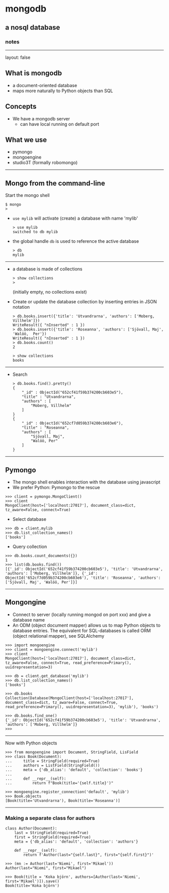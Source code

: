 # mongodb

## a nosql database

### notes


---

layout: false

## What is mongodb

* a document-oriented database
* maps more naturally to Python objects than SQL

## Concepts

* We have a mongodb server
    - can have local running on default port


## What we use

* pymongo
* mongoengine
* studio3T (formally robomongo)

---

## Mongo from the command-line

Start the mongo shell
~~~
$ mongo
>
~~~

* `use mylib` will activate (create) a database with name 'mylib'
    ~~~
    > use mylib
    switched to db mylib
    ~~~
* the global handle `db` is used to reference the active database
    ~~~
    > db
    mylib
    ~~~

---

* a database is made of collections
    ~~~
    > show collections
    >
    ~~~
    (initially empty, no collections exist)

* Create or update the database collection by inserting entries in JSON notation
    ~~~
    > db.books.insert({'title': 'Utvandrarna', 'authors': ['Moberg, Villhelm']})
    WriteResult({ "nInserted" : 1 })
    > db.books.insert({'title': 'Roseanna', 'authors': ['Sjövall, Maj', 'Walöö,  Per'})
    WriteResult({ "nInserted" : 1 })
	> db.books.count()
    2
    ~~~
    ~~~
    > show collections
    books
    ~~~

---

* Search
    ~~~
    > db.books.find().pretty()
    {
        "_id" : ObjectId("652cf41f59b374200cb603e5"),
        "title" : "Utvandrarna",
        "authors" : [
            "Moberg, Villhelm"
        ]
    }
    {
        "_id" : ObjectId("652cf7d059b374200cb603e6"),
        "title" : "Roseanna",
        "authors" : [
            "Sjövall, Maj",
            "Walöö, Per"
        ]
    }
    ~~~

---

## Pymongo

* The mongo shell enables interaction with the database using javascript
* We prefer Python: Pymongo to the rescue

~~~
>>> client = pymongo.MongoClient()
>>> client
MongoClient(host=['localhost:27017'], document_class=dict, tz_aware=False, connect=True)
~~~
* Select database
~~~
>>> db = client.mylib
>>> db.list_collection_names()
['books']
~~~
* Query collection
~~~
>>> db.books.count_documents({})
1
>>> list(db.books.find())
[{'_id': ObjectId('652cf41f59b374200cb603e5'), 'title': 'Utvandrarna', 'authors': ['Moberg, Villhelm']}, {'_id': ObjectId('652cf7d059b374200cb603e6'), 'title': 'Roseanna', 'authors': ['Sjövall, Maj', 'Walöö, Per']}]
~~~
---

## Mongongine

* Connect to server (locally running mongod on port  xxx) and give a database
  name
* An ODM (object document mapper) allows us to map Python objects to database
  entries. The equivalent for SQL-databases is called ORM (object relational mapper), see SQLAlchemy

~~~
>>> import mongoengine
>>> client = mongoengine.connect('mylib')
>>> client
MongoClient(host=['localhost:27017'], document_class=dict, tz_aware=False, connect=True, read_preference=Primary(), uuidrepresentation=3)
~~~

~~~
>>> db = client.get_database('mylib')
>>> db.list_collection_names()
['books']
~~~
~~~
>>> db.books
Collection(Database(MongoClient(host=['localhost:27017'], document_class=dict, tz_aware=False, connect=True, read_preference=Primary(), uuidrepresentation=3), 'mylib'), 'books')
~~~

~~~
>>> db.books.find_one()
{'_id': ObjectId('652cf41f59b374200cb603e5'), 'title': 'Utvandrarna', 'authors': ['Moberg, Villhelm']}
>>> 
~~~

---

Now with Python objects

~~~
>>> from mongoengine import Document, StringField, LisField
>>> class Book(Document):
...     title = StringField(required=True)
...     authors = ListField(StringField())
...     meta = {'db_alias': 'default', 'collection': 'books'}
...
...     def __repr__(self):
...         return f"Book(title='{self.title}')"
~~~
~~~
>>> mongoengine.register_connection('default', 'mylib')
>>> Book.objects
[Book(title='Utvandrarna'), Book(title='Roseanna')]
~~~

---

### Making a separate class for authors

~~~
class Author(Document):
    last = StringField(required=True)
    first = StringField(required=True)
    meta = {'db_alias': 'default', 'collection': 'authors'}

    def __repr__(self):
        return f'Author(last="{self.last}", first="{self.first}")'
~~~
~~~
>>> (mn := Author(last='Niemi', first='Mikael'))
Author(last="Niemi", first="Mikael")
~~~
~~~
>>> Book(title = 'Koka björn', authors=[Author(last='Niemi', first='Mikael')]).save()
Book(title='Koka björn')
~~~
